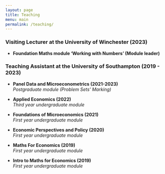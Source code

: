 ```yaml
---
layout: page
title: Teaching
menu: main
permalink: /teaching/
---
```


### Visiting Lecturer at the University of Winchester (2023)

* **Foundation Maths module ‘Working with Numbers’ (Module leader)**

### Teaching Assistant at the University of Southampton (2019 - 2023)

* **Panel Data and Microeconometrics (2021-2023)**  
*Postgraduate module (Problem Sets' Marking)*

* **Applied Economics (2022)**  
*Third year undergraduate module*

* **Foundations of Microeconomics (2021)**  
*First year undergraduate module*

* **Economic Perspectives and Policy (2020)**  
*First year undergraduate module*

* **Maths For Economics (2019)**  
*First year undergraduate module*

* **Intro to Maths for Economics (2019)**  
*First year undergraduate module*
